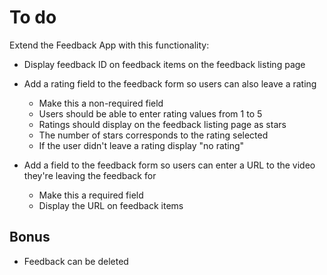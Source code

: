 # To do
Extend the Feedback App with this functionality:
- Display feedback ID on feedback items on the feedback listing page
- Add a rating field to the feedback form so users can also leave a rating
        
    - Make this a non-required field 
    - Users should be able to enter rating values from 1 to 5
    - Ratings should display on the feedback listing page as stars
    - The number of stars corresponds to the rating selected
    - If the user didn't leave a rating display "no rating"

- Add a field to the feedback form so users can enter a URL to the video they're leaving the feedback for

    - Make this a required field
    - Display the URL on feedback items


## Bonus

- Feedback can be deleted















